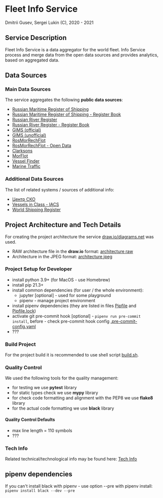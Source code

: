 # Fleet Info Service
Dmitrii Gusev, Sergei Lukin (C), 2020 - 2021  


## Service Description

Fleet Info Service is a data aggregator for the world fleet. Info Service process and merge data from the 
open data sources and provides analytics, based on aggregated data.  

## Data Sources

### Main Data Sources

The service aggregates the following **public data sources**:
  - [Russian Maritime Register of Shipping](https://rs-class.org/)
  - [Russian Maritime Register of Shipping - Register Book](https://rs-class.org/)
  - [Russian River Register](https://www.rivreg.ru/)
  - [Russian River Register - Register Book](https://www.rivreg.ru/activities/class/regbook/)
  - [GIMS (official)](https://www.mchs.gov.ru/ministerstvo/uchrezhdeniya-mchs-rossii/gosudarstvennaya-inspekciya-po-malomernym-sudam)
  - [GIMS (unofficial)](http://www.gims.ru)
  - [RosMorRechFlot](http://morflot.gov.ru/)
  - [RosMorRechFlot - Open Data](http://opendata.morflot.ru/)
  - [Clarksons](https://www.clarksons.net)
  - [MorFlot](???)
  - [Vessel Finder](???)
  - [Marine Traffic](???)

### Additional Data Sources

The list of related systems / sources of additional info:
  - [Центр СКО](https://www.c-sko.ru/)
  - [Vessels in Class - IACS](http://www.iacs.org.uk/ship-company-data/vessels-in-class/)
  - [World Shipping Register](https://world-ships.com/)


## Project Architecture and Tech Details

For creating the project architecture the service [draw.io/diagrams.net](https://www.diagrams.net/) was used.
  - RAW architecture file in the **draw.io** format: [architecture raw](docs/fleet_info_service.drawio)
  - Architecture in the JPEG format: [architecture jpeg](docs/fleet_info_service.jpeg) 

### Project Setup for Developer
  - install python 3.9+ (for MacOS - use Homebrew)
  - install pip 21.3+
  - install common dependencies (for user / the whole environment):
    - jupyter [optional] - used for some playground
    - pipenv - manage project environment
  - install pipenv dependencies (they are listed in files [Pipfile](Pipfile) and [Pipfile.lock](Pipfile.lock))
  - activate git pre-commit hook [optional] - `pipenv run pre-commit install`, before - check pre-commit hook 
config [.pre-commit-config.yaml](.pre-commit-config.yaml)
  - ???

### Build Project
For the project build it is recommended to use shell script [build.sh](build.sh).

### Quality Control
We used the following tools for the quality management:
  - for testing we use **pytest** library
  - for static types check we use **mypy** library
  - for check code formatting and alignment with the PEP8 we use **flake8** library
  - for the actual code formatting we use **black** library 

#### Quality Control Defaults
  - max line length = 110 symbols
  - ???

### Tech Info
Related technical/technological info may be found here: [Tech Info](tech_info.md)

## pipenv dependencies
If you can't install black with pipenv - use option --pre with pipenv install:  
`pipenv install black --dev --pre`
